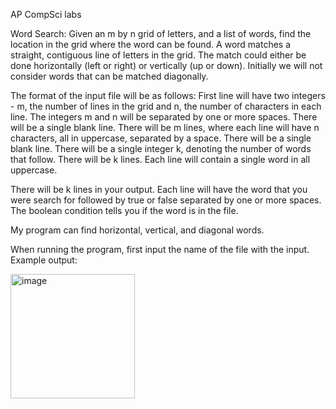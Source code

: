 AP CompSci labs

Word Search: Given an m by n grid of letters, and a list of words, find the location in the grid where the word can be found. A word matches a straight, contiguous line of letters in the grid. The match could either be done horizontally (left or right) or vertically (up or down). Initially we will not consider words that can be matched diagonally.

The format of the input file will be as follows: First line will have two integers - m, the number of lines in the grid and n, the number of characters in each line. The integers m and n will be separated by one or more spaces. There will be a single blank line. There will be m lines, where each line will have n characters, all in uppercase, separated by a space. There will be a single blank line. There will be a single integer k, denoting the number of words that follow. There will be k lines. Each line will contain a single word in all uppercase.

There will be k lines in your output. Each line will have the word that you were search for followed by true or false separated by one or more spaces. The boolean condition tells you if the word is in the file.

My program can find horizontal, vertical, and diagonal words.

When running the program, first input the name of the file with the input. 
Example output:

<img width="199" alt="image" src="https://user-images.githubusercontent.com/74311720/229976773-b9ef5652-fc70-4dc8-9615-eb8443238511.png">

